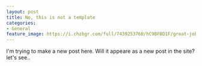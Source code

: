 ```yaml
---
layout: post
title: No, this is not a template
categories:
- General
feature_image: https://i.chzbgr.com/full/7439253760/hC9BFBD1F/great-job-code-monkey
---
```

I'm trying to make a new post here. Will it appeare as a new post in the site? let's see..
